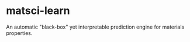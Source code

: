 # matsci-learn
An automatic "black-box" yet interpretable prediction engine for materials properties.
